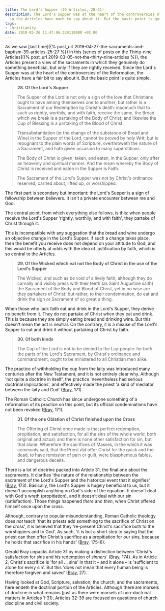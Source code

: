 ```yaml
---
title: The Lord's Supper (39 Articles, 28-31)
description: The Lord's Supper was at the heart of the controversies of the Reformation,
  so the Articles have much to say about it. But the basic point is quite simple.
tags:
- Christianity
date: 2019-05-26 11:47:06.339118000 +01:00
---
```

As we saw [last time]({% post_url 2019-04-27-the-sacraments-and-baptism-39-articles-25-27 %}) in this [series of posts on the Thirty-nine Articles]({% post_url 2019-03-05-not-the-thirty-nine-articles %}), the Articles present a view of the sacraments in which they genuinely do something beneficial, but only if they are rightly received. Since the Lord's Supper was at the heart of the controversies of the Reformation, the Articles have a fair bit to say about it. But the basic point is quite simple.

> **28. Of the Lord's Supper**
> 
> The Supper of the Lord is not only a sign of the love that Christians ought to have among themselves one to another; but rather is a Sacrament of our Redemption by Christ's death: insomuch that to such as rightly, worthily, and with faith, receive the same, the Bread which we break is a partaking of the Body of Christ; and likewise the Cup of Blessing is a partaking of the Blood of Christ.
> 
> Transubstantiation (or the change of the substance of Bread and Wine) in the Supper of the Lord, cannot be proved by holy Writ; but is repugnant to the plain words of Scripture, overthroweth the nature of a Sacrament, and hath given occasion to many superstitions.
> 
> The Body of Christ is given, taken, and eaten, in the Supper, only after an heavenly and spiritual manner. And the mean whereby the Body of Christ is received and eaten in the Supper is Faith.
> 
> The Sacrament of the Lord's Supper was not by Christ's ordinance reserved, carried about, lifted up, or worshipped.

The first part is secondary but important: the Lord's Supper is a sign of fellowship between believers. It isn't a private encounter between me and God.

The central point, from which everything else follows, is this: when people receive the Lord's Supper 'rightly, worthily, and with faith', they partake of Christ through it.

This is incompatible with any suggestion that the bread and wine undergo an objective change in the Lord's Supper. If such a change takes place, then the benefit you receive does not depend on your attitude to God, and this would be utterly at odds with the idea of justification by faith, which is so central to the Articles.

> **29. Of the Wicked which eat not the Body of Christ in the use of the Lord's Supper**
> 
> The Wicked, and such as be void of a lively faith, although they do carnally and visibly press with their teeth (as Saint Augustine saith) the Sacrament of the Body and Blood of Christ, yet in no wise are they partakers of Christ: but rather, to their condemnation, do eat and drink the sign or Sacrament of so great a thing.

When those who lack faith eat and drink in the Lord's Supper, they derive no benefit from it. They do not partake of Christ when they eat and drink. This is because they are simply eating bread and drinking wine. But this doesn't mean the act is neutral. On the contrary, it is a misuse of the Lord's Supper to eat and drink it without partaking of Christ by faith.

> **30. Of both kinds**
> 
> The Cup of the Lord is not to be denied to the Lay-people: for both the parts of the Lord's Sacrament, by Christ's ordinance and commandment, ought to be ministered to all Christian men alike.

The practice of withholding the cup from the laity was introduced many centuries after the New Testament, and it is not entirely clear why. Although 'not quite a doctrine in itself', the practice 'nevertheless had serious doctrinal implications', and effectively made the priest 'a kind of mediator between the laity and God' ([Bray][], 171).

The Roman Catholic Church has since undergone something of a reformation of its practice on this point, but its official condemnations have not been revoked ([Bray][], 171).

> **31. Of the one Oblation of Christ finished upon the Cross**
> 
> The Offering of Christ once made is that perfect redemption, propitiation, and satisfaction, for all the sins of the whole world, both original and actual; and there is none other satisfaction for sin, but that alone. Wherefore the sacrifices of Masses, in the which it was commonly said, that the Priest did offer Christ for the quick and the dead, to have remission of pain or guilt, were blasphemous fables, and dangerous deceits.

There is a lot of doctrine packed into Article 31, the final one about the sacraments. It clarifies 'the nature of the relationship between the sacrament of the Lord's Supper and the historical event that it signifies' ([Bray][], 173). Basically, the Lord's Supper is hugely beneficial to us, but it doesn't accomplish anything on God's side of the equation. It doesn't deal with God's wrath (propitiation), and it doesn't deal with our sin (satisfaction). Those things happened _there_ and _then_, when Christ offered himself once upon the cross.

Although, contrary to popular misunderstanding, Roman Catholic theology does _not_ teach 'that its priests add something to the sacrifice of Christ on the cross', it _is_ believed that they 're-present Christ's sacrifice both to the worshippers and to God'. As such, 'it is but a short step to saying that the priest can then offer Christ's sacrifice as a propitiation for our sins, because he holds that sacrifice in his hands' ([Bray][], 175-6).

Gerald Bray unpacks Article 31 by making a distinction between 'Christ's satisfaction for _sins_ and his redemption of _sinners_' ([Bray][], 174). As in Article 2, Christ's sacrifice is 'for all ... sins' in that it &ndash; and it alone &ndash; is 'sufficient to atone for every sin'. But this 'does not mean that every human being is therefore forgiven and saved' ([Bray][], 27).

Having looked at God, Scripture, salvation, the church, and the sacraments, here endeth the doctrinal portion of the Articles. Although there are morsels of doctrine in what remains (just as there were morsels of non-doctrinal matters in Articles 1-31), Articles 32-39 are focused on questions of church discipline and civil society.

[Bray]: https://www.latimertrust.org/product-page/the-faith-we-confess
